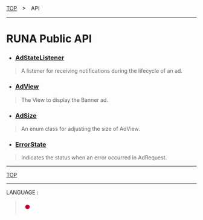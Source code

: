 [TOP](/README.md#top)　>　API

---

# RUNA Public API

* ### [AdStateListener](./AdStateListener.md)
> A listener for receiving notifications during the lifecycle of an ad.

* ### [AdView](./AdView.md)
> The View to display the Banner ad.

* ### [AdSize](./AdSize.md)
> An enum class for adjusting the size of AdView.

* ### [ErrorState](./ErrorState.md)
> Indicates the status when an error occurred in AdRequest.

---
[TOP](/README.md#top)

---
LANGUAGE :
> [![ja](/doc/lang/ja.png)](/doc/ja/api/README.md)
